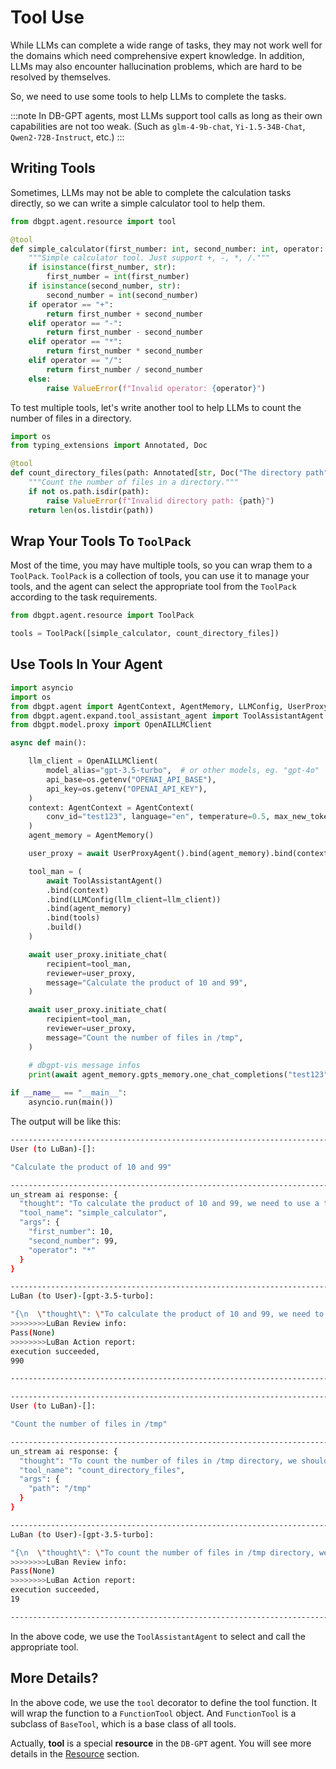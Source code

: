 # Tool Use

While LLMs can complete a wide range of tasks, they may not work well for the domains 
which need comprehensive expert knowledge. In addition, LLMs may also encounter 
hallucination problems, which are hard to be resolved by themselves.

So, we need to use some tools to help LLMs to complete the tasks.

:::note
In DB-GPT agents, most LLMs support tool calls as long as their own capabilities are not too weak.
(Such as `glm-4-9b-chat`, `Yi-1.5-34B-Chat`, `Qwen2-72B-Instruct`, etc.)
:::

## Writing Tools

Sometimes, LLMs may not be able to complete the calculation tasks directly, so we can 
write a simple calculator tool to help them.
```python
from dbgpt.agent.resource import tool

@tool
def simple_calculator(first_number: int, second_number: int, operator: str) -> float:
    """Simple calculator tool. Just support +, -, *, /."""
    if isinstance(first_number, str):
        first_number = int(first_number)
    if isinstance(second_number, str):
        second_number = int(second_number)
    if operator == "+":
        return first_number + second_number
    elif operator == "-":
        return first_number - second_number
    elif operator == "*":
        return first_number * second_number
    elif operator == "/":
        return first_number / second_number
    else:
        raise ValueError(f"Invalid operator: {operator}")
```

To test multiple tools,  let's write another tool to help LLMs to count the number of files in a directory.

```python
import os
from typing_extensions import Annotated, Doc

@tool
def count_directory_files(path: Annotated[str, Doc("The directory path")]) -> int:
    """Count the number of files in a directory."""
    if not os.path.isdir(path):
        raise ValueError(f"Invalid directory path: {path}")
    return len(os.listdir(path))
```
## Wrap Your Tools To `ToolPack`

Most of the time, you may have multiple tools, so you can wrap them to a `ToolPack`.
`ToolPack` is a collection of tools, you can use it to manage your tools, and the agent 
can select the appropriate tool from the `ToolPack` according to the task requirements.

```python
from dbgpt.agent.resource import ToolPack

tools = ToolPack([simple_calculator, count_directory_files])
```

## Use Tools In Your Agent

```python
import asyncio
import os
from dbgpt.agent import AgentContext, AgentMemory, LLMConfig, UserProxyAgent
from dbgpt.agent.expand.tool_assistant_agent import ToolAssistantAgent
from dbgpt.model.proxy import OpenAILLMClient

async def main():

    llm_client = OpenAILLMClient(
        model_alias="gpt-3.5-turbo",  # or other models, eg. "gpt-4o"
        api_base=os.getenv("OPENAI_API_BASE"),
        api_key=os.getenv("OPENAI_API_KEY"),
    )
    context: AgentContext = AgentContext(
        conv_id="test123", language="en", temperature=0.5, max_new_tokens=2048
    )
    agent_memory = AgentMemory()

    user_proxy = await UserProxyAgent().bind(agent_memory).bind(context).build()

    tool_man = (
        await ToolAssistantAgent()
        .bind(context)
        .bind(LLMConfig(llm_client=llm_client))
        .bind(agent_memory)
        .bind(tools)
        .build()
    )

    await user_proxy.initiate_chat(
        recipient=tool_man,
        reviewer=user_proxy,
        message="Calculate the product of 10 and 99",
    )

    await user_proxy.initiate_chat(
        recipient=tool_man,
        reviewer=user_proxy,
        message="Count the number of files in /tmp",
    )

    # dbgpt-vis message infos
    print(await agent_memory.gpts_memory.one_chat_completions("test123"))
    
if __name__ == "__main__":
    asyncio.run(main())

```
The output will be like this:
``````bash
--------------------------------------------------------------------------------
User (to LuBan)-[]:

"Calculate the product of 10 and 99"

--------------------------------------------------------------------------------
un_stream ai response: {
  "thought": "To calculate the product of 10 and 99, we need to use a tool that can perform multiplication operation.",
  "tool_name": "simple_calculator",
  "args": {
    "first_number": 10,
    "second_number": 99,
    "operator": "*"
  }
}

--------------------------------------------------------------------------------
LuBan (to User)-[gpt-3.5-turbo]:

"{\n  \"thought\": \"To calculate the product of 10 and 99, we need to use a tool that can perform multiplication operation.\",\n  \"tool_name\": \"simple_calculator\",\n  \"args\": {\n    \"first_number\": 10,\n    \"second_number\": 99,\n    \"operator\": \"*\"\n  }\n}"
>>>>>>>>LuBan Review info: 
Pass(None)
>>>>>>>>LuBan Action report: 
execution succeeded,
990

--------------------------------------------------------------------------------

--------------------------------------------------------------------------------
User (to LuBan)-[]:

"Count the number of files in /tmp"

--------------------------------------------------------------------------------
un_stream ai response: {
  "thought": "To count the number of files in /tmp directory, we should use a tool that can perform this operation.",
  "tool_name": "count_directory_files",
  "args": {
    "path": "/tmp"
  }
}

--------------------------------------------------------------------------------
LuBan (to User)-[gpt-3.5-turbo]:

"{\n  \"thought\": \"To count the number of files in /tmp directory, we should use a tool that can perform this operation.\",\n  \"tool_name\": \"count_directory_files\",\n  \"args\": {\n    \"path\": \"/tmp\"\n  }\n}"
>>>>>>>>LuBan Review info: 
Pass(None)
>>>>>>>>LuBan Action report: 
execution succeeded,
19

--------------------------------------------------------------------------------
``````


In the above code, we use the `ToolAssistantAgent` to select and call the appropriate tool.

## More Details?

In the above code, we use the `tool` decorator to define the tool function. It will wrap the function to a 
`FunctionTool` object. And `FunctionTool` is a subclass of `BaseTool`, which is a base class of all tools.

Actually, **tool** is a special **resource** in the `DB-GPT` agent. You will see more details in the [Resource](./resource.md) section.
